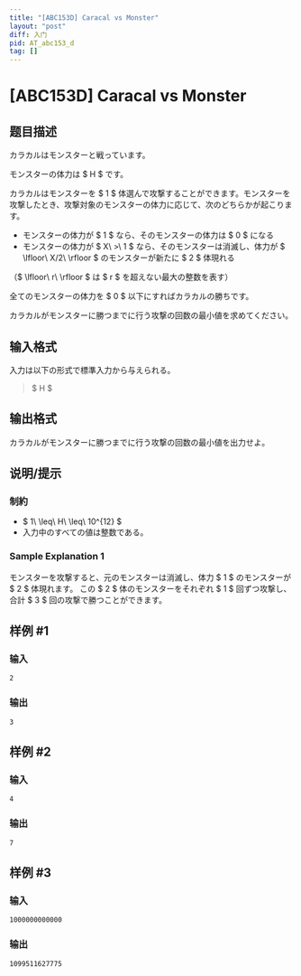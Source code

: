 ```yaml
---
title: "[ABC153D] Caracal vs Monster"
layout: "post"
diff: 入门
pid: AT_abc153_d
tag: []
---
```


# [ABC153D] Caracal vs Monster

## 题目描述

[problemUrl]: https://atcoder.jp/contests/abc153/tasks/abc153_d

カラカルはモンスターと戦っています。

モンスターの体力は $ H $ です。

カラカルはモンスターを $ 1 $ 体選んで攻撃することができます。モンスターを攻撃したとき、攻撃対象のモンスターの体力に応じて、次のどちらかが起こります。

- モンスターの体力が $ 1 $ なら、そのモンスターの体力は $ 0 $ になる
- モンスターの体力が $ X\ >\ 1 $ なら、そのモンスターは消滅し、体力が $ \lfloor\ X/2\ \rfloor $ のモンスターが新たに $ 2 $ 体現れる

（$ \lfloor\ r\ \rfloor $ は $ r $ を超えない最大の整数を表す）

全てのモンスターの体力を $ 0 $ 以下にすればカラカルの勝ちです。

カラカルがモンスターに勝つまでに行う攻撃の回数の最小値を求めてください。

## 输入格式

入力は以下の形式で標準入力から与えられる。

> $ H $

## 输出格式

カラカルがモンスターに勝つまでに行う攻撃の回数の最小値を出力せよ。

## 说明/提示

### 制約

- $ 1\ \leq\ H\ \leq\ 10^{12} $
- 入力中のすべての値は整数である。

### Sample Explanation 1

モンスターを攻撃すると、元のモンスターは消滅し、体力 $ 1 $ のモンスターが $ 2 $ 体現れます。 この $ 2 $ 体のモンスターをそれぞれ $ 1 $ 回ずつ攻撃し、合計 $ 3 $ 回の攻撃で勝つことができます。

## 样例 #1

### 输入

```
2
```

### 输出

```
3
```

## 样例 #2

### 输入

```
4
```

### 输出

```
7
```

## 样例 #3

### 输入

```
1000000000000
```

### 输出

```
1099511627775
```

